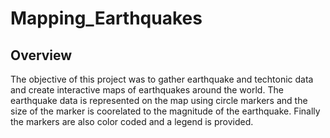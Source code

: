 # Mapping_Earthquakes

## Overview
The objective of this project was to gather earthquake and techtonic data and create interactive maps of earthquakes around the world. The earthquake data is represented on the map using circle markers and the size of the marker is coorelated to the magnitude of the earthquake. Finally the markers are also color coded and a legend is provided. 